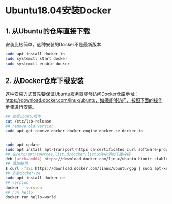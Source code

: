 # Ubuntu18.04安装Docker

## 1. 从Ubuntu的仓库直接下载

安装比较简单，这种安装的Docker不是最新版本

```bash
sudo apt install docker.io
sudo systemctl start docker
sudo systemctl enable docker
```



## 2. 从Docker仓库下载安装

这种安装方式首先要保证Ubuntu服务器能够访问Docker仓库地址：https://download.docker.com/linux/ubuntu，如果能够访问，按照下面的操作步骤进行安装。

```bash
## 查看ubuntu版本
cat /etc/lsb-release
## remove old version
sudo apt-get remove docker docker-engine docker-ce docker.io


sudo apt update
sudo apt install apt-transport-https ca-certificates curl software-properties-common
## 在/etc/apt/sources.list.d/docker.list文件中添加下面内容
deb [arch=amd64] https://download.docker.com/linux/ubuntu bionic stable
## 添加秘钥
$ curl -fsSL https://download.docker.com/linux/ubuntu/gpg | sudo apt-key add -
## 安装docker-ce
sudo apt install docker-ce
## version
docker --version
## run hello
docker run hello-world

```




